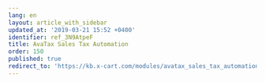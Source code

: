 ```yaml
---
lang: en
layout: article_with_sidebar
updated_at: '2019-03-21 15:52 +0400'
identifier: ref_3N9AtpeF
title: AvaTax Sales Tax Automation
order: 150
published: true
redirect_to: 'https://kb.x-cart.com/modules/avatax_sales_tax_automation/index.html'
---
```

